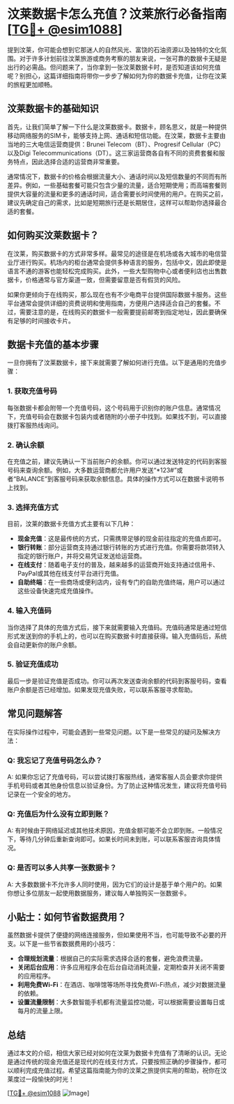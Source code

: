 # 汶莱数据卡怎么充值？汶莱旅行必备指南[[TG💪+ @esim1088](https://t.me/s/esim1088)]

提到汶莱，你可能会想到它那迷人的自然风光、富饶的石油资源以及独特的文化氛围。对于许多计划前往汶莱旅游或商务考察的朋友来说，一张可靠的数据卡无疑是出行的必需品。但问题来了，当你拿到一张汶莱数据卡时，是否知道该如何充值呢？别担心，这篇详细指南将带你一步步了解如何为你的数据卡充值，让你在汶莱的旅程更加顺畅。

## 汶莱数据卡的基础知识

首先，让我们简单了解一下什么是汶莱数据卡。数据卡，顾名思义，就是一种提供移动网络服务的SIM卡，能够支持上网、通话和短信功能。在汶莱，数据卡主要由当地的三大电信运营商提供：Brunei Telecom（BT）、Progresif Cellular（PC）以及Digi Telecommunications（DT）。这三家运营商各自有不同的资费套餐和服务特点，因此选择合适的运营商非常重要。

通常情况下，数据卡的价格会根据流量大小、通话时间以及短信数量的不同而有所差异。例如，一些基础套餐可能只包含少量的流量，适合短期使用；而高端套餐则提供大容量的流量和更多的通话时间，适合需要长时间使用的用户。在购买之前，建议先确定自己的需求，比如是短期旅行还是长期居住，这样可以帮助你选择最合适的套餐。

## 如何购买汶莱数据卡？

在汶莱，购买数据卡的方式非常多样。最常见的途径是在机场或各大城市的电信营业厅进行购买。机场内的柜台通常会提供多种语言的服务，包括中文，因此即使是语言不通的游客也能轻松完成购买。此外，一些大型购物中心或者便利店也出售数据卡，价格通常与官方渠道一致，但需要留意是否有假货的风险。

如果你更倾向于在线购买，那么现在也有不少电商平台提供国际数据卡服务。这些平台通常会提供详细的资费说明和使用指南，方便用户选择适合自己的套餐。不过，需要注意的是，在线购买的数据卡一般需要提前邮寄到指定地址，因此要确保有足够的时间接收卡片。

## 数据卡充值的基本步骤

一旦你拥有了汶莱数据卡，接下来就需要了解如何进行充值。以下是通用的充值步骤：

### 1. 获取充值号码
每张数据卡都会附带一个充值号码，这个号码用于识别你的账户信息。通常情况下，充值号码会在数据卡包装内或者随附的小册子中找到。如果找不到，可以直接拨打客服热线询问。

### 2. 确认余额
在充值之前，建议先确认一下当前账户的余额。你可以通过发送特定的代码到客服号码来查询余额。例如，大多数运营商都允许用户发送“*123#”或者“BALANCE”到客服号码来获取余额信息。具体的操作方式可以在数据卡说明书上找到。

### 3. 选择充值方式
目前，汶莱的数据卡充值方式主要有以下几种：
- **现金充值**：这是最传统的方式，只需携带足够的现金前往指定的充值点即可。
- **银行转账**：部分运营商支持通过银行转账的方式进行充值。你需要将款项转入指定的银行账户，并将交易凭证发送给运营商。
- **在线支付**：随着电子支付的普及，越来越多的运营商开始支持通过信用卡、PayPal或其他在线支付平台进行充值。
- **自助终端**：在一些商场或便利店内，设有专门的自助充值终端，用户可以通过这些设备快速完成充值操作。

### 4. 输入充值码
当你选择了具体的充值方式后，接下来就需要输入充值码。充值码通常是通过短信形式发送到你的手机上的，也可以在购买数据卡时直接获得。输入充值码后，系统会自动更新你的账户余额。

### 5. 验证充值成功
最后一步是验证充值是否成功。你可以再次发送查询余额的代码到客服号码，查看账户余额是否已经增加。如果发现充值失败，可以联系客服寻求帮助。

## 常见问题解答

在实际操作过程中，可能会遇到一些常见问题。以下是一些常见的疑问及解决方法：

### Q: 我忘记了充值号码怎么办？
A: 如果你忘记了充值号码，可以尝试拨打客服热线，通常客服人员会要求你提供手机号码或者其他身份信息以验证身份。为了防止这种情况发生，建议将充值号码记录在一个安全的地方。

### Q: 充值后为什么没有立即到账？
A: 有时候由于网络延迟或其他技术原因，充值金额可能不会立即到账。一般情况下，等待几分钟后重新查询即可。如果长时间未到账，可以联系客服咨询具体情况。

### Q: 是否可以多人共享一张数据卡？
A: 大多数数据卡不允许多人同时使用，因为它们的设计是基于单个用户的。如果你想让多位朋友一起使用数据服务，建议每人单独购买一张数据卡。

## 小贴士：如何节省数据费用？

虽然数据卡提供了便捷的网络连接服务，但如果使用不当，也可能导致不必要的开支。以下是一些节省数据费用的小技巧：

- **合理规划流量**：根据自己的实际需求选择合适的套餐，避免浪费流量。
- **关闭后台应用**：许多应用程序会在后台自动消耗流量，定期检查并关闭不需要的应用程序。
- **利用免费Wi-Fi**：在酒店、咖啡馆等场所寻找免费Wi-Fi热点，减少对数据流量的依赖。
- **设置流量限制**：大多数智能手机都有流量监控功能，可以根据需要设置每日或每月的流量上限。

## 总结

通过本文的介绍，相信大家已经对如何在汶莱为数据卡充值有了清晰的认识。无论是通过传统的现金充值还是现代的在线支付方式，只要按照正确的步骤操作，都可以顺利完成充值过程。希望这篇指南能为你的汶莱之旅提供实用的帮助，祝你在汶莱度过一段愉快的时光！

[[TG💪+ @esim1088](https://t.me/s/esim1088) ![Image](https://i.postimg.cc/4NQfJmqS/Snipaste-2025-05-13-00-14-12.png)]